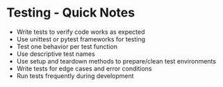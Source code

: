# Testing - Quick Notes

- Write tests to verify code works as expected  
- Use unittest or pytest frameworks for testing  
- Test one behavior per test function  
- Use descriptive test names  
- Use setup and teardown methods to prepare/clean test environments  
- Write tests for edge cases and error conditions  
- Run tests frequently during development
